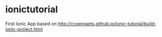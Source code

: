 # ionictutorial
First Ionic App based on http://ccoenraets.github.io/ionic-tutorial/build-ionic-project.html
